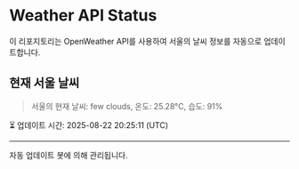 
# Weather API Status

이 리포지토리는 OpenWeather API를 사용하여 서울의 날씨 정보를 자동으로 업데이트합니다.

## 현재 서울 날씨
> 서울의 현재 날씨: few clouds, 온도: 25.28°C, 습도: 91%

⏳ 업데이트 시간: 2025-08-22 20:25:11 (UTC)

---
자동 업데이트 봇에 의해 관리됩니다.

